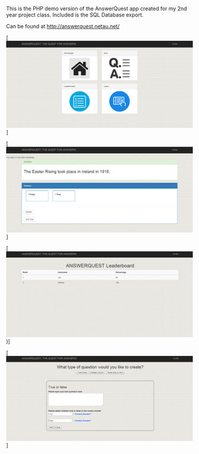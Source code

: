 This is the PHP demo version of the AnswerQuest app created for my 2nd year project class. 
Included is the SQL Database export.

Can be found at http://answerquest.netau.net/

[![AnswerQuest profile](https://raw.githubusercontent.com/nathanryan/answerquest/master/img/screenshots/profile.PNG)]

[![AnswerQuest quiz](https://raw.githubusercontent.com/nathanryan/answerquest/master/img/screenshots/quiz.PNG)]

[![AnswerQuest leaderboard](https://raw.githubusercontent.com/nathanryan/answerquest/master/img/screenshots/leaderboard.PNG))]

[![AnswerQuest teacher](https://raw.githubusercontent.com/nathanryan/answerquest/master/img/screenshots/teacher.PNG)]

